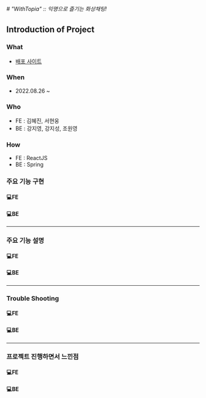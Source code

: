 
<h6># "WithTopia" :: 익명으로 즐기는 화상채팅!</h6>

## Introduction of Project
### What
- [배포 사이트]()

### When
- 2022.08.26 ~ 

### Who
- FE : 김혜진, 서현웅
- BE : 강지영, 강지성, 조원영

### How
- FE : ReactJS
- BE : Spring


### 주요 기능 구현
#### 💻**FE**


#### 💻**BE**


-----

### 주요 기능 설명
#### 💻**FE**


#### 💻**BE**

----

### Trouble Shooting
#### 💻**FE**


#### 💻**BE** 


-----

### 프로젝트 진행하면서 느낀점
#### 💻**FE**

#### 💻**BE** 

